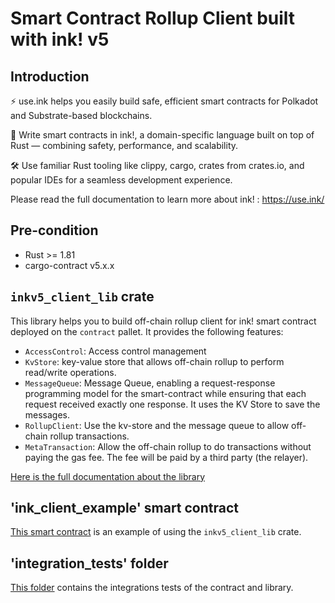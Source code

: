 # Smart Contract Rollup Client built with ink! v5

## Introduction

⚡️ use.ink helps you easily build safe, efficient smart contracts for Polkadot and Substrate-based blockchains.

🚀 Write smart contracts in ink!, a domain-specific language built on top of Rust — combining safety, performance, and scalability.

🛠 Use familiar Rust tooling like clippy, cargo, crates from crates.io, and popular IDEs for a seamless development experience.

Please read the full documentation to learn more about ink! : https://use.ink/

## Pre-condition

- Rust >= 1.81
- cargo-contract v5.x.x


## `inkv5_client_lib` crate

This library helps you to build off-chain rollup client for ink! smart contract deployed on the `contract` pallet.
It provides the following features:
- `AccessControl`: Access control management
- `KvStore`: key-value store that allows off-chain rollup to perform read/write operations.
- `MessageQueue`: Message Queue, enabling a request-response programming model for the smart-contract while ensuring that each request received exactly one response. It uses the KV Store to save the messages.
- `RollupClient`: Use the kv-store and the message queue to allow off-chain rollup transactions.
- `MetaTransaction`: Allow the off-chain rollup to do transactions without paying the gas fee. The fee will be paid by a third party (the relayer).

[Here is the full documentation about the library](./ink_client_lib)

## 'ink_client_example' smart contract

[This smart contract](./ink_client_example) is an example of using the `inkv5_client_lib` crate.

## 'integration_tests' folder

[This folder](./integration_tests) contains the integrations tests of the contract and library.